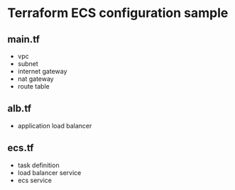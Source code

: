 # Terraform ECS configuration sample

## main.tf
- vpc
- subnet
- internet gateway
- nat gateway
- route table
## alb.tf
- application load balancer
## ecs.tf
- task definition
- load balancer service
- ecs service
